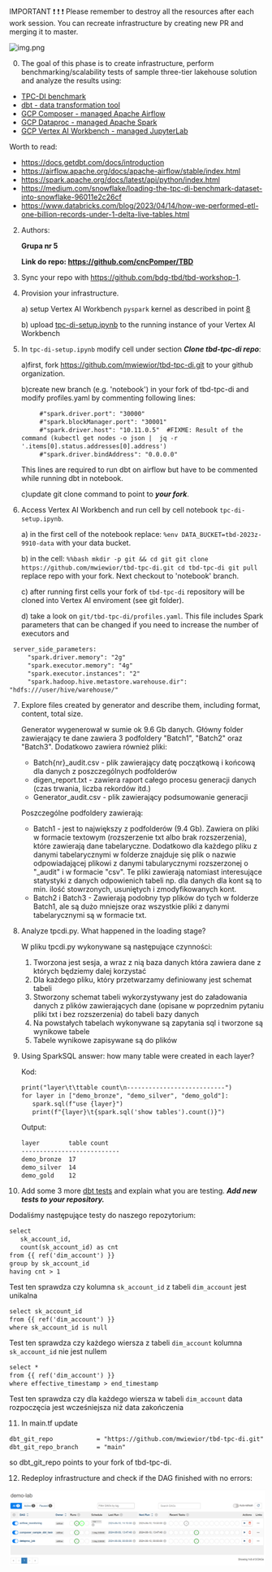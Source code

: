 IMPORTANT ❗ ❗ ❗ Please remember to destroy all the resources after each work session. You can recreate infrastructure by creating new PR and merging it to master.

![img.png](doc/figures/destroy.png)

0. The goal of this phase is to create infrastructure, perform benchmarking/scalability tests of sample three-tier lakehouse solution and analyze the results using:
* [TPC-DI benchmark](https://www.tpc.org/tpcdi/)
* [dbt - data transformation tool](https://www.getdbt.com/)
* [GCP Composer - managed Apache Airflow](https://cloud.google.com/composer?hl=pl)
* [GCP Dataproc - managed Apache Spark](https://spark.apache.org/)
* [GCP Vertex AI Workbench - managed JupyterLab](https://cloud.google.com/vertex-ai-notebooks?hl=pl)

Worth to read:
* https://docs.getdbt.com/docs/introduction
* https://airflow.apache.org/docs/apache-airflow/stable/index.html
* https://spark.apache.org/docs/latest/api/python/index.html
* https://medium.com/snowflake/loading-the-tpc-di-benchmark-dataset-into-snowflake-96011e2c26cf
* https://www.databricks.com/blog/2023/04/14/how-we-performed-etl-one-billion-records-under-1-delta-live-tables.html

2. Authors:

   **Grupa nr 5**

   **Link do repo: https://github.com/cncPomper/TBD**

3. Sync your repo with https://github.com/bdg-tbd/tbd-workshop-1.

4. Provision your infrastructure.

    a) setup Vertex AI Workbench `pyspark` kernel as described in point [8](https://github.com/bdg-tbd/tbd-workshop-1/tree/v1.0.32#project-setup)

    b) upload [tpc-di-setup.ipynb](https://github.com/bdg-tbd/tbd-workshop-1/blob/v1.0.36/notebooks/tpc-di-setup.ipynb) to
the running instance of your Vertex AI Workbench

5. In `tpc-di-setup.ipynb` modify cell under section ***Clone tbd-tpc-di repo***:

   a)first, fork https://github.com/mwiewior/tbd-tpc-di.git to your github organization.

   b)create new branch (e.g. 'notebook') in your fork of tbd-tpc-di and modify profiles.yaml by commenting following lines:
   ```
        #"spark.driver.port": "30000"
        #"spark.blockManager.port": "30001"
        #"spark.driver.host": "10.11.0.5"  #FIXME: Result of the command (kubectl get nodes -o json |  jq -r '.items[0].status.addresses[0].address')
        #"spark.driver.bindAddress": "0.0.0.0"
   ```
   This lines are required to run dbt on airflow but have to be commented while running dbt in notebook.

   c)update git clone command to point to ***your fork***.




6. Access Vertex AI Workbench and run cell by cell notebook `tpc-di-setup.ipynb`.

    a) in the first cell of the notebook replace: `%env DATA_BUCKET=tbd-2023z-9910-data` with your data bucket.


   b) in the cell:
         ```%%bash
         mkdir -p git && cd git
         git clone https://github.com/mwiewior/tbd-tpc-di.git
         cd tbd-tpc-di
         git pull
         ```
      replace repo with your fork. Next checkout to 'notebook' branch.

    c) after running first cells your fork of `tbd-tpc-di` repository will be cloned into Vertex AI  enviroment (see git folder).

    d) take a look on `git/tbd-tpc-di/profiles.yaml`. This file includes Spark parameters that can be changed if you need to increase the number of executors and
  ```
   server_side_parameters:
       "spark.driver.memory": "2g"
       "spark.executor.memory": "4g"
       "spark.executor.instances": "2"
       "spark.hadoop.hive.metastore.warehouse.dir": "hdfs:///user/hive/warehouse/"
  ```


7. Explore files created by generator and describe them, including format, content, total size.

   Generator wygenerował w sumie ok 9.6 Gb danych. Główny folder zawierający te dane zawiera 3 podfoldery "Batch1", "Batch2" oraz "Batch3". Dodatkowo zawiera również pliki:
   * Batch{nr}_audit.csv - plik zawierający datę początkową i końcową dla danych z poszczególnych podfolderów
   * digen_report.txt - zawiera raport całego procesu generacji danych (czas trwania, liczba rekordów itd.)
   * Generator_audit.csv - plik zawierający podsumowanie generacji

   Poszczególne podfoldery zawierają:
   * Batch1 - jest to największy z podfolderów (9.4 Gb). Zawiera on pliki w formacie textowym (rozszerzenie txt albo brak rozszerzenia), które zawierają dane tabelaryczne. Dodatkowo dla każdego pliku z danymi tabelarycznymi w folderze znajduje się plik o nazwie odpowiadającej plikowi z danymi tabularycznymi rozszerzonej o "_audit" i w formacie "csv". Te pliki zawierają natomiast interesujące statystyki z danych odpowienich tabeli np. dla danych dla kont są to min. ilość stowrzonych, usuniętych i zmodyfikowanych kont.
   * Batch2 i Batch3 - Zawierają podobny typ plików do tych w folderze Batch1, ale są dużo mniejsze oraz wszystkie pliki z danymi tabelarycznymi są w formacie txt.

8. Analyze tpcdi.py. What happened in the loading stage?

   W pliku tpcdi.py wykonywane są następujące czynności:
   1. Tworzona jest sesja, a wraz z nią baza danych która zawiera dane z których będziemy dalej korzystać
   2. Dla każdego pliku, który przetwarzamy definiowany jest schemat tabeli
   3. Stworzony schemat tabeli wykorzystywany jest do załadowania danych z plików zawierających dane (opisane w poprzednim pytaniu pliki txt i bez rozszerzenia) do tabeli bazy danych
   4. Na powstałych tabelach wykonywane są zapytania sql i tworzone są wynikowe tabele
   5. Tabele wynikowe zapisywane są do plików

9. Using SparkSQL answer: how many table were created in each layer?

   Kod:
   ```
   print("layer\t\ttable count\n---------------------------")
   for layer in ["demo_bronze", "demo_silver", "demo_gold"]:
      spark.sql(f"use {layer}")
      print(f"{layer}\t{spark.sql('show tables').count()}")
   ```
   Output:
   ```
   layer		table count
   ---------------------------
   demo_bronze	17
   demo_silver	14
   demo_gold	12

   ```

10. Add some 3 more [dbt tests](https://docs.getdbt.com/docs/build/tests) and explain what you are testing. ***Add new tests to your repository.***

   Dodaliśmy następujące testy do naszego repozytorium:
   ```
   select
      sk_account_id,
      count(sk_account_id) as cnt
   from {{ ref('dim_account') }}
   group by sk_account_id
   having cnt > 1
   ```
   Test ten sprawdza czy kolumna `sk_account_id` z tabeli `dim_account` jest unikalna
   ```
   select sk_account_id
   from {{ ref('dim_account') }}
   where sk_account_id is null
   ```
   Test ten sprawdza czy każdego wiersza z tabeli `dim_account`  kolumna `sk_account_id` nie jest nullem
   ```
   select *
   from {{ ref('dim_account') }}
   where effective_timestamp > end_timestamp
   ```
   Test ten sprawdza czy dla każdego wiersza w tabeli `dim_account` data rozpoczęcia jest wcześniejsza niż data zakończenia

11. In main.tf update
   ```
   dbt_git_repo            = "https://github.com/mwiewior/tbd-tpc-di.git"
   dbt_git_repo_branch     = "main"
   ```
   so dbt_git_repo points to your fork of tbd-tpc-di.

12. Redeploy infrastructure and check if the DAG finished with no errors:

![dag](dag.png)
